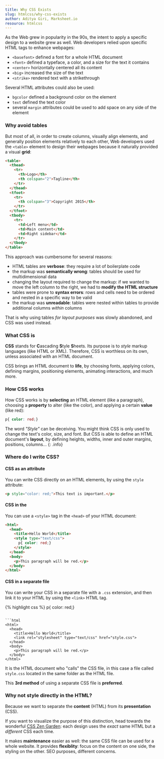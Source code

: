 ```yaml
---
title: Why CSS Exists
slug: htmlcss/why-css-exists
author: Aditya Giri, Marksheet.io
resource: htmlcss
---
```


As the Web grew in popularity in the 90s, the intent to apply a specific design to a website grew as well. Web developers relied upon specific HTML tags to enhance webpages:

* `<basefont>` defined a font for a whole HTML document
* `<font>` defined a typeface, a color, and a size for the text it contains
* `<center>` horizontally centered all its content
* `<big>` increased the size of the text
* `<strike>` rendered text with a strikethrough

Several HTML attributes could also be used:

* `bgcolor` defined a background color on the element
* `text` defined the text color
* several `margin` attributes could be used to add space on any side of the element

### Why avoid tables

But most of all, in order to create columns, visually align elements, and generally position elements relatively to each other, Web developers used the `<table>` element to design their webpages because it naturally provided a visual **grid**:

```html
<table>
  <thead>
    <tr>
      <th>Logo</th>
      <th colspan="2">Tagline</th>
    </tr>
  </thead>
  <tfoot>
    <tr>
      <th colspan="3">Copyright 2015</th>
    </tr>
  </tfoot>
  <tbody>
    <tr>
      <td>Left menu</td>
      <td>Main content</td>
      <td>Right sidebar</td>
    </tr>
  </tbody>
</table>
```

This approach was cumbersome for several reasons:

* HTML tables are **verbose**: they require a lot of boilerplate code
* the markup was **semantically wrong**: tables should be used for multidimensional data
* changing the layout required to change the markup: if we wanted to move the left column to the right, we had to **modify the HTML structure**
* tables were prone to **syntax errors**: rows and cells need to be ordered and nested in a specific way to be valid
* the markup was **unreadable**: tables were nested within tables to provide additional columns _within_ columns

That is why using tables _for layout purposes_ was slowly abandoned, and CSS was used instead.

### What CSS is

**CSS** stands for **C**ascading **S**tyle **S**heets. Its purpose is to _style_ markup languages (like HTML or XML). Therefore, CSS is worthless on its own, unless associated with an HTML document.

CSS brings an HTML document to **life**, by choosing fonts, applying colors, defining margins, positioning elements, animating interactions, and much more.

### How CSS works

How CSS works is by **selecting** an HTML element (like a paragraph), choosing a **property** to alter (like the color), and applying a certain **value** (like red):

```css
p{ color: red;}
```

The word _"Style"_ can be deceiving. You might think CSS is only used to change the text's color, size, and font. But CSS is able to define an HTML document's **layout**, by defining heights, widths, inner and outer margins, positions, columns...
{: .info}

### Where do I write CSS?

#### CSS as an attribute

You can write CSS directly on an HTML elements, by using the `style` attribute:

```html
<p style="color: red;">This text is important.</p>
```

#### CSS in the <head>

You can use a `<style>` tag in the `<head>` of your HTML document:

```html
<html>
  <head>
    <title>Hello World</title>
    <style type="text/css">
      p{ color: red;}
    </style>
  </head>
  <body>
    <p>This paragraph will be red.</p>
  </body>
</html>
```

#### CSS in a separate file

You can write your CSS in a separate file with a `.css` extension, and then link it to your HTML by using the `<link>` HTML tag.

{% highlight css %}
p{ color: red;}
```

```html
<html>
  <head>
    <title>Hello World</title>
    <link rel="stylesheet" type="text/css" href="style.css">
  </head>
  <body>
    <p>This paragraph will be red.</p>
  </body>
</html>
```

It is the HTML document who "calls" the CSS file, in this case a file called `style.css` located in the same folder as the HTML file.

This **3rd method** of using a separate CSS file is **preferred**.

### Why not style directly in the HTML?

Because we want to separate the **content** (HTML) from its **presentation** (CSS).

If you want to visualize the purpose of this distinction, head towards the wonderful [CSS Zen Garden](https://www.csszengarden.com/): each design uses the _exact_ same HTML but a _different_ CSS each time.

It makes **maintenance** easier as well: the same CSS file can be used for a whole website. It provides **flexiblity**: focus on the content on one side, the styling on the other. SEO purposes, different concerns.